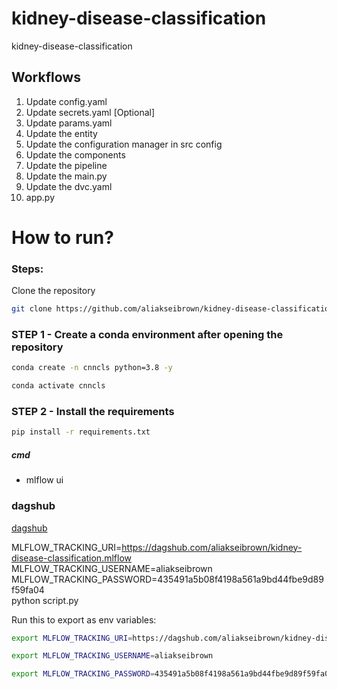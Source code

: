 # kidney-disease-classification
kidney-disease-classification

## Workflows
1. Update config.yaml
2. Update secrets.yaml [Optional]
3. Update params.yaml
4. Update the entity
5. Update the configuration manager in src config
6. Update the components
7. Update the pipeline
8. Update the main.py
9. Update the dvc.yaml
10. app.py

# How to run?
 
### Steps:

Clone the repository

```bash
git clone https://github.com/aliakseibrown/kidney-disease-classification.git
```

### STEP 1 - Create a conda environment after opening the repository

```bash
conda create -n cnncls python=3.8 -y
```

```bash
conda activate cnncls
```

### STEP 2 - Install the requirements
```bash
pip install -r requirements.txt
```


##### cmd
- mlflow ui

### dagshub
[dagshub](https://dagshub.com/) 

MLFLOW_TRACKING_URI=https://dagshub.com/aliakseibrown/kidney-disease-classification.mlflow \
MLFLOW_TRACKING_USERNAME=aliakseibrown \
MLFLOW_TRACKING_PASSWORD=435491a5b08f4198a561a9bd44fbe9d89f59fa04 \
python script.py

Run this to export as env variables:

```bash
export MLFLOW_TRACKING_URI=https://dagshub.com/aliakseibrown/kidney-disease-classification.mlflow

export MLFLOW_TRACKING_USERNAME=aliakseibrown

export MLFLOW_TRACKING_PASSWORD=435491a5b08f4198a561a9bd44fbe9d89f59fa04

```